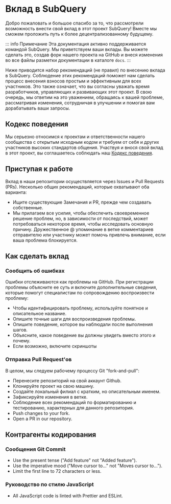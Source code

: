 # Вклад в SubQuery

Добро пожаловать и большое спасибо за то, что рассмотрели возможность внести свой вклад в этот проект SubQuery! Вместе мы сможем проложить путь к более децентрализованному будущему.

::: info Примечание Эта документация активно поддерживается командой SubQuery. Мы приветствуем ваши вклады. Вы можете сделать это, создав форк нашего проекта на GitHub и внеся изменения во все файлы разметки документации в каталоге `docs`. :::

Ниже приводится набор рекомендаций (не правил) по внесению вклада в SubQuery. Соблюдение этих рекомендаций поможет нам сделать процесс внесения взносов простым и эффективным для всех участников. Это также означает, что вы согласны уважать время разработчиков, управляющих и развивающих этот проект. В свою очередь, мы ответим на это уважением, обращаясь к вашей проблеме, рассматривая изменения, сотрудничая в улучшении и помогая вам дорабатывать ваши запросы.

## Кодекс поведения

Мы серьезно относимся к проектам и ответственности нашего сообщества с открытым исходным кодом и требуем от себя и других участников высоких стандартов общения. Участвуя и внося свой вклад в этот проект, вы соглашаетесь соблюдать наш [Кодекс поведения](https://github.com/subquery/subql/blob/main/CODE_OF_CONDUCT.md).

## Приступая к работе

Вклад в наши репозитории осуществляется через Issues и Pull Requests (PRs). Несколько общих рекомендаций, которые охватывают оба варианта:

* Ищите существующие Замечания и PR, прежде чем создавать собственные.
* Мы прилагаем все усилия, чтобы обеспечить своевременное решение проблем, но, в зависимости от последствий, может потребоваться некоторое время, чтобы исследовать основную причину. Дружественное @ упоминание в ветке комментариев отправителю или участнику может помочь привлечь внимание, если ваша проблема блокируется.

## Как сделать вклад

### Сообщить об ошибках

Ошибки отслеживаются как проблемы на GitHub. При регистрации проблемы объясните ее суть и включите дополнительные сведения, которые помогут специалистам по сопровождению воспроизвести проблему:

* Чтобы идентифицировать проблему, используйте понятное и описательное название.
* Опишите точные шаги для воспроизведения проблемы.
* Опишите поведение, которое вы наблюдали после выполнения шагов.
* Объясните, какое поведение вы должны увидеть вместо этого и почему.
* Если возможно, включите скриншоты

### Отправка Pull Request'ов

В целом, мы следуем рабочему процессу Git "fork-and-pull":

* Перенесите репозиторий на свой аккаунт Github.
* Клонируйте проект на свою машину.
* Создайте локальный филиал с кратким, но описательным именем.
* Зафиксируйте изменения в ветке.
* Соблюдение всех рекомендаций по форматированию и тестированию, характерных для данного репозитория.
* Push changes to your fork.
* Open a PR in our repository.

## Контрагенты кодирования

### Сообщения Git Commit

* Use the present tense ("Add feature" not "Added feature").
* Use the imperative mood ("Move cursor to..." not "Moves cursor to...").
* Limit the first line to 72 characters or less.

### Руководство по стилю JavaScript

* All JavaScript code is linted with Prettier and ESLint.
